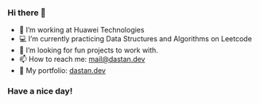 ### Hi there 👋

- 👔 I’m working at Huawei Technologies  
- 💻 I’m currently practicing Data Structures and Algorithms on Leetcode
- 🔭 I’m looking for fun projects to work with.
- 📫 How to reach me: [mail@dastan.dev](mail@dastan.dev)
- 👔 My portfolio: [dastan.dev](https://dastan.dev)

### Have a nice day!
